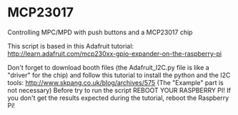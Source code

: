 MCP23017
========

Controlling MPC/MPD with push buttons and a MCP23017 chip

This script is based in this Adafruit tutorial: http://learn.adafruit.com/mcp230xx-gpio-expander-on-the-raspberry-pi


Don't forget to download booth files (the Adafruit_I2C.py file is like a "driver" for the chip) and follow this tutorial to install the python and the I2C tools: http://www.skpang.co.uk/blog/archives/575  (The "Example" part is not necessary)
Before try to run the script REBOOT YOUR RASPBERRY PI! If you don't get the results expected during the tutorial, reboot the Raspberry Pi!
